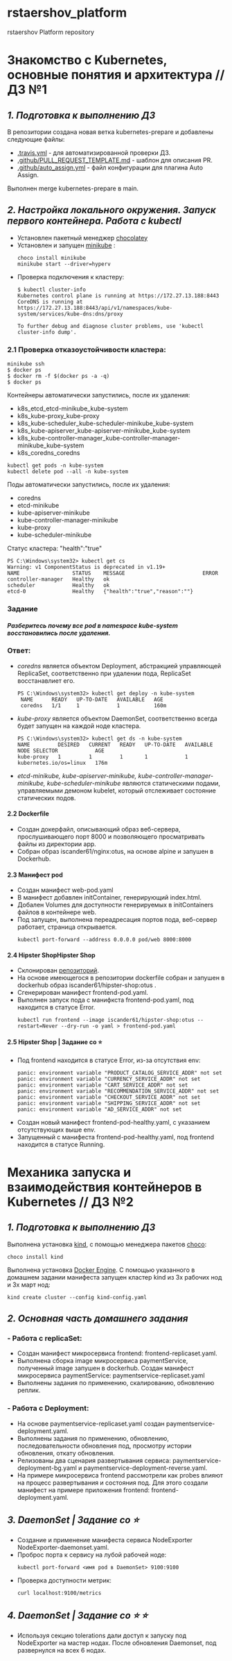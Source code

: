 # rstaershov_platform
rstaershov Platform repository
# Знакомство с Kubernetes, основные понятия и архитектура // ДЗ №1
## _1. Подготовка к выполнению ДЗ_
В репозитории создана новая ветка kubernetes-prepare и добавлены следующие файлы:
 - [.travis.yml](https://raw.githubusercontent.com/express42/otus-platform-tests/2020-04/.travis.yml) - для автоматизированной проверки ДЗ.
 - [.github/PULL_REQUEST_TEMPLATE.md](https://raw.githubusercontent.com/express42/otus-platform-tests/2020-04/.github/PULL_REQUEST_TEMPLATE.md) - шаблон для описания PR.
 - [.github/auto_assign.yml](https://raw.githubusercontent.com/express42/otus-platform-tests/2020-04/.github/auto_assign.yml) - файл конфигурации для плагина Auto Assign.

Выполнен merge kubernetes-prepare в main.
## _2. Настройка локального окружения. Запуск первого контейнера. Работа с kubectl_
- Установлен пакетный менеджер [chocolatey](https://chocolatey.org/install)
- Установлен и запущен [minikube](https://minikube.sigs.k8s.io/docs/start/) :
  ```
  choco install minikube
  minikube start --driver=hyperv
  ```
- Проверка подключения к кластеру:
  ```
  $ kubectl cluster-info
  Kubernetes control plane is running at https://172.27.13.188:8443
  CoreDNS is running at https://172.27.13.188:8443/api/v1/namespaces/kube-system/services/kube-dns:dns/proxy

  To further debug and diagnose cluster problems, use 'kubectl cluster-info dump'.
  ```
### 2.1  Проверка отказоустойчивости кластера:
  ```
  minikube ssh
  $ docker ps
  $ docker rm -f $(docker ps -a -q)
  $ docker ps
  ```
  Контейнеры автоматически запустились, после их удаления:
  - k8s_etcd_etcd-minikube_kube-system
  - k8s_kube-proxy_kube-proxy
  - k8s_kube-scheduler_kube-scheduler-minikube_kube-system
  - k8s_kube-apiserver_kube-apiserver-minikube_kube-system
  - k8s_kube-controller-manager_kube-controller-manager-minikube_kube-system
  - k8s_coredns_coredns
  ```
  kubectl get pods -n kube-system
  kubectl delete pod --all -n kube-system
  ```
  Поды автоматически запустились, после их удаления:
  - coredns
  - etcd-minikube
  - kube-apiserver-minikube
  - kube-controller-manager-minikube
  - kube-proxy
  - kube-scheduler-minikube
  
  Статус кластера: "health":"true"
  ```
  PS C:\Windows\system32> kubectl get cs
  Warning: v1 ComponentStatus is deprecated in v1.19+
  NAME                 STATUS    MESSAGE                         ERROR
  controller-manager   Healthy   ok
  scheduler            Healthy   ok
  etcd-0               Healthy   {"health":"true","reason":""}
  ```

### Задание
#### _Разберитесь почему все pod в namespace kube-system восстановились после удаления._
### Ответ:
 - _coredns_ является объектом Deployment, абстракцией управляющей ReplicaSet, соответственно при удалении пода, ReplicaSet восстанавлиет его.
   ```
   PS C:\Windows\system32> kubectl get deploy -n kube-system
    NAME      READY   UP-TO-DATE   AVAILABLE   AGE
    coredns   1/1     1            1           160m
   ```
  - _kube-proxy_ является объектом DaemonSet, соответственно всегда будет запущен на каждой ноде кластера.
    ```
    PS C:\Windows\system32> kubectl get ds -n kube-system
    NAME         DESIRED   CURRENT   READY   UP-TO-DATE   AVAILABLE   NODE SELECTOR            AGE
    kube-proxy   1         1         1       1            1           kubernetes.io/os=linux   176m
    ```
  - _etcd-minikube, kube-apiserver-minikube, kube-controller-manager-minikube, kube-scheduler-minikube_ являются статическими подами, управляемыми демоном kubelet, который отслеживает состояние статических подов.

#### 2.2 Dockerfile
- Создан докерфайл, описывающий образ веб-сервера, прослушивающего порт 8000 и позволяющего просматривать файлы из директории app.
- Собран образ iscander61/nginx:otus, на основе alpine и запушен в Dockerhub.
#### 2.3 Манифест pod
- Создан манифест web-pod.yaml
- В манифест добавлен initContainer, генерирующий index.html.
- Добален Volumes для доступности генерируемых в initContainers файлов в контейнере web.
- Под запущен, выполнена переадресация портов пода, веб-сервер работает, страница открывается.
  ```
  kubectl port-forward --address 0.0.0.0 pod/web 8000:8000
  ```
#### 2.4 Hipster ShopHipster Shop
- Склонирован [репозиторий](https://github.com/GoogleCloudPlatform/microservices-demo).
- На основе имеющегося в репозитории dockerfile собран и запушен в dockerhub образ iscander61/hipster-shop:otus .
- Сгенерирован манифест frontend-pod.yaml.
- Выполнен запуск пода с манифкста frontend-pod.yaml, под находится в статусе Error.
  ```
  kubectl run frontend --image iscander61/hipster-shop:otus --restart=Never --dry-run -o yaml > frontend-pod.yaml
  ```
#### 2.5 Hipster Shop | Задание со ⭐
- Под frontend находится в статусе Error, из-за отсутствия env:
  ```
  panic: environment variable "PRODUCT_CATALOG_SERVICE_ADDR" not set
  panic: environment variable "CURRENCY_SERVICE_ADDR" not set
  panic: environment variable "CART_SERVICE_ADDR" not set
  panic: environment variable "RECOMMENDATION_SERVICE_ADDR" not set
  panic: environment variable "CHECKOUT_SERVICE_ADDR" not set
  panic: environment variable "SHIPPING_SERVICE_ADDR" not set
  panic: environment variable "AD_SERVICE_ADDR" not set
  ```
- Создан новый манифест frontend-pod-healthy.yaml, с указанием отсутствующих выше env.
- Запущенный с манифеста frontend-pod-healthy.yaml, под frontend находится в статусе Running.

# Механика запуска и взаимодействия контейнеров в Kubernetes // ДЗ №2
## _1. Подготовка к выполнению ДЗ_
Выполнена установка [kind](https://kind.sigs.k8s.io/docs/user/quick-start/), с помощью менеджера пакетов [choco](https://community.chocolatey.org/packages/kind):
```
choco install kind
```
Выполнена установка [Docker Engine](https://docs.docker.com/engine/).
С помощью указанного в домашнем задании манифеста запущен кластер kind из 3х рабочих нод и 3х март нод:
```
kind create cluster --config kind-config.yaml
```
## _2. Основная часть домашнего задания_
### - Работа с replicaSet:
- Создан манифест микросервиса frontend: frontend-replicaset.yaml. 
- Выполнена сборка image микросервиса paymentService, полученный image запушен в dockerhub. Создан манифест микросервиса paymentService: paymentservice-replicaset.yaml
- Выполнены задания по применению, скалированию, обновлению реплик.
### - Работа с Deployment:
- На основе paymentservice-replicaset.yaml создан paymentservice-deployment.yaml. 
- Выполнены задания по применению, обновлению, последовательности обновления под, просмотру истории обновления, откату обновления.
- Релизованы два сценария развертывания сервиса: paymentservice-deployment-bg.yaml и paymentservice-deployment-reverse.yaml.
- На примере микросервиса frontend рассмотрели как probes влияют на процесс развертывания и состояния под. Для этого создали манифест на примере приложения frontend: frontend-deployment.yaml.
## _3. DaemonSet | Задание со  ⭐_ 
- Создание и применение манифеста сервиса NodeExporter NodeExporter-daemonset.yaml.
- Проброс порта к сервису на лубой рабочей ноде:
    ```
    kubectl port-forward <имя pod в DaemonSet> 9100:9100
    ```
- Проверка доступности метрик:
    ```
    curl localhost:9100/metrics
    ```
## _4. DaemonSet | Задание со  ⭐ ⭐_
- Используя секцию tolerations дали доступ к запуску под NodeExporter на мастер нодах. После обновления Daemonset, под развернулся на всех 6 нодах.